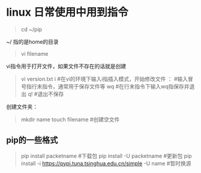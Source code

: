 linux 日常使用中用到指令
===============

> cd ~/pip

~/ 指的是home的目录

> vi filename

vi指令用于打开文件，如果文件不存在的话就是创建

> vi version.txt
> i    #在vi的环境下输入i指插入模式，开始修改文件
> ： #输入冒号指行末指令，通常用于保存文件等
> wq #在行末指令下输入wq指保存并退出
> q!   #退出不保存

创建文件夹：

> mkdir name
> touch filename  #创建空文件

pip的一些格式
--------

> pip install packetname  #下载包
> pip install -U packetname #更新包
> pip install -i https://pypi.tuna.tsinghua.edu.cn/simple -U name #暂时换源